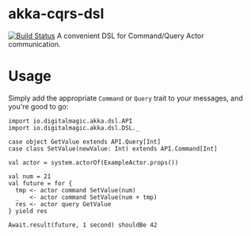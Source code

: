 # akka-cqrs-dsl
[![Build Status](https://travis-ci.org/digital-magic-io/akka-cqrs-dsl.svg?branch=master)](https://travis-ci.org/digital-magic-io/akka-cqrs-dsl)
A convenient DSL for Command/Query Actor communication.

# Usage
Simply add the appropriate `Command` or `Query` trait to your messages, and you're good to go:
```
import io.digitalmagic.akka.dsl.API
import io.digitalmagic.akka.dsl.DSL._

case object GetValue extends API.Query[Int]
case class SetValue(newValue: Int) extends API.Command[Int]

val actor = system.actorOf(ExampleActor.props())

val num = 21
val future = for {
  tmp <- actor command SetValue(num)
  _   <- actor command SetValue(num + tmp)
  res <- actor query GetValue
} yield res

Await.result(future, 1 second) shouldBe 42
```